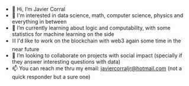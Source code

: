 - 👋 Hi, I’m Javier Corral
- :eyes: I'm interested in data science, math, computer science, physics and everything in between 
- 🌱 I’m currently learning about logic and computability, with some statistics for machine learning on the side
- :chains: I'd like to work on the blockchain with web3 again some time in the near future 
- 💞️ I’m looking to collaborate on projects with social impact (specially if they answer interesting questions with data)
- 📫 You can reach me thru my email: javiercorraljr@hotmail.com (not a quick responder but a sure one)

<!---
JavierCorralLizarraga/JavierCorralLizarraga is a ✨ special ✨ repository because its `README.md` (this file) appears on your GitHub profile.
You can click the Preview link to take a look at your changes.
--->
